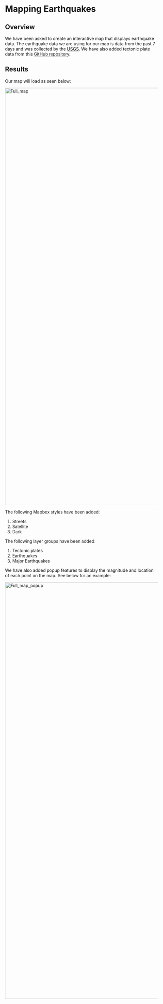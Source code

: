 # Mapping Earthquakes

## Overview
We have been asked to create an interactive map that displays earthquake data. The earthquake data we are using for our map is data from the past 7 days and was collected by the [USGS](https://earthquake.usgs.gov/earthquakes/feed/v1.0/geojson.php). We have also added tectonic plate data from this [GitHub repository](https://github.com/fraxen/tectonicplates/blob/master/GeoJSON/PB2002_boundaries.json). 

## Results

Our map will load as seen below: 

<img width="1373" alt="Full_map" src="https://user-images.githubusercontent.com/116031639/216185725-70fe7801-d250-46c3-a2a2-6028968a7c07.png">

The following Mapbox styles have been added: 
1. Streets
2. Satellite
3. Dark

The following layer groups have been added: 
1. Tectonic plates
2. Earthquakes
3. Major Earthquakes 

We have also added popup features to display the magnitude and location of each point on the map. See below for an example: 

<img width="1371" alt="Full_map_popup" src="https://user-images.githubusercontent.com/116031639/216185800-bb068b62-2f0d-44ca-a289-15d9f9c26ffb.png">
